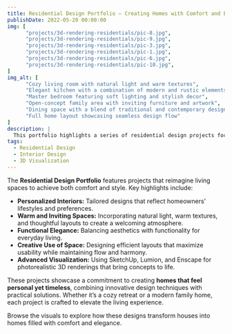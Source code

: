 ```yaml
---
title: Residential Design Portfolio – Creating Homes with Comfort and Elegance
publishDate: 2022-05-20 00:00:00
img: [
      "projects/3d-rendering-residentials/pic-8.jpg",
      "projects/3d-rendering-residentials/pic-9.jpg",
      "projects/3d-rendering-residentials/pic-3.jpg",
      "projects/3d-rendering-residentials/pic-1.jpg",
      "projects/3d-rendering-residentials/pic-6.jpg",
      "projects/3d-rendering-residentials/pic-10.jpg",
]
img_alt: [
      "Cozy living room with natural light and warm textures",
      "Elegant kitchen with a combination of modern and rustic elements",
      "Master bedroom featuring soft lighting and stylish decor",
      "Open-concept family area with inviting furniture and artwork",
      "Dining space with a blend of traditional and contemporary design",
      "Full home layout showcasing seamless design flow"
]
description: |
  This portfolio highlights a series of residential design projects focusing on creating warm, inviting, and functional homes. The designs merge comfort and elegance, reflecting the unique personalities and needs of the homeowners.
tags:
  - Residential Design
  - Interior Design
  - 3D Visualization
---
```


The **Residential Design Portfolio** features projects that reimagine living spaces to achieve both comfort and style. Key highlights include:

- **Personalized Interiors:** Tailored designs that reflect homeowners' lifestyles and preferences.
- **Warm and Inviting Spaces:** Incorporating natural light, warm textures, and thoughtful layouts to create a welcoming atmosphere.
- **Functional Elegance:** Balancing aesthetics with functionality for everyday living.
- **Creative Use of Space:** Designing efficient layouts that maximize usability while maintaining flow and harmony.
- **Advanced Visualization:** Using SketchUp, Lumion, and Enscape for photorealistic 3D renderings that bring concepts to life.

These projects showcase a commitment to creating **homes that feel personal yet timeless**, combining innovative design techniques with practical solutions. Whether it’s a cozy retreat or a modern family home, each project is crafted to elevate the living experience.

Browse the visuals to explore how these designs transform houses into homes filled with comfort and elegance.